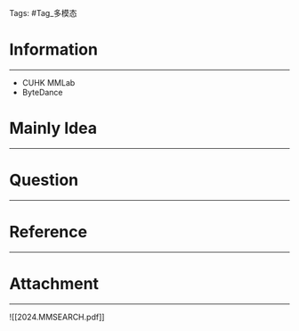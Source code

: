Tags: #Tag_多模态 
# Information
---
- CUHK MMLab
- ByteDance

# Mainly Idea
---


# Question
---


# Reference
---


# Attachment
---
![[2024.MMSEARCH.pdf]]